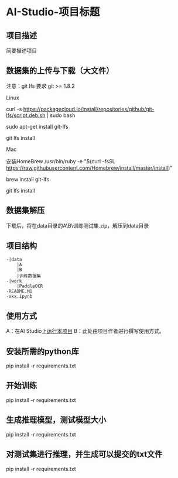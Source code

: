 # AI-Studio-项目标题

## 项目描述
简要描述项目

## 数据集的上传与下载（大文件）
注意：git lfs 要求 git >= 1.8.2

Linux

curl -s https://packagecloud.io/install/repositories/github/git-lfs/script.deb.sh | sudo bash

sudo apt-get install git-lfs

git lfs install

Mac

安装HomeBrew /usr/bin/ruby -e "$(curl -fsSL https://raw.githubusercontent.com/Homebrew/install/master/install)"

brew install git-lfs

git lfs install

## 数据集解压
下载后，将在data目录的A\B\训练测试集.zip，解压到data目录


## 项目结构
```
-|data
    |A
    |B
    |训练数据集
-|work
    |PaddleOCR
-README.MD
-xxx.ipynb
```
## 使用方式
A：在AI Studio上[运行本项目](https://aistudio.baidu.com/aistudio/usercenter)
B：此处由项目作者进行撰写使用方式。

## 安装所需的python库
pip install -r requirements.txt

## 开始训练
pip install -r requirements.txt

## 生成推理模型，测试模型大小
pip install -r requirements.txt

## 对测试集进行推理，并生成可以提交的txt文件
pip install -r requirements.txt
